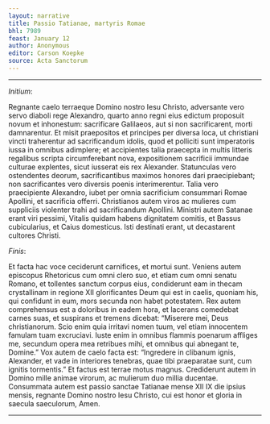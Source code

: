 ```yaml
---
layout: narrative
title: Passio Tatianae, martyris Romae
bhl: 7989
feast: January 12
author: Anonymous
editor: Carson Koepke
source: Acta Sanctorum
---
```


---

*Initium*:

Regnante caelo terraeque Domino nostro Iesu Christo, adversante vero servo diaboli rege Alexandro, quarto anno regni eius edictum proposuit novum et inhonestum: sacrificare Galilaeos, aut si non sacrificarent, morti damnarentur. Et misit praepositos et principes per diversa loca, ut christiani vincti traherentur ad sacrificandum idolis, quod et polliciti sunt imperatoris iussa in omnibus adimplere; et accipientes talia praecepta in multis litteris regalibus scripta circumferebant nova, expositionem sacrificii immundae culturae explentes, sicut iusserat eis rex Alexander. Statunculas vero ostendentes deorum, sacrificantibus maximos honores dari praecipiebant; non sacrificantes vero diversis poenis interimerentur. Talia vero praecipiente Alexandro, iubet per omnia sacrificium consummari Romae Apollini, et sacrificia offerri. Christianos autem viros ac mulieres cum suppliciis violenter trahi ad sacrificandum Apollini. Ministri autem Satanae erant viri pessimi, Vitalis quidam habens dignitatem comitis, et Bassus cubicularius, et Caius domesticus. Isti destinati erant, ut decastarent cultores Christi.

*Finis*:

Et facta hac voce ceciderunt carnifices, et mortui sunt. Veniens autem episcopus Rhetoricus cum omni clero suo, et etiam cum omni senatu Romano, et tollentes sanctum corpus eius, condiderunt eam in thecam crystallinam in regione XII glorificantes Deum qui est in caelis, quoniam his, qui confidunt in eum, mors secunda non habet potestatem. Rex autem comprehensus est a doloribus in eadem hora, et lacerans comedebat carnes suas, et suspirans et tremens dicebat: “Miserere mei, Deus christianorum. Scio enim quia irritavi nomen tuum, vel etiam innocentem famulam tuam excruciavi. Iuste enim in omnibus flammis poenarum affliges me, secundum opera mea retribues mihi, et omnibus qui abnegant te, Domine.” Vox autem de caelo facta est: “Ingredere in clibanum ignis, Alexander, et vade in interiores tenebras, quae tibi praeparatae sunt, cum ignitis tormentis.” Et factus est terrae motus magnus. Crediderunt autem in Domino mille animae virorum, ac mulierum duo millia ducentae. Consummata autem est passio sanctae Tatianae mense XII IX die ipsius mensis, regnante Domino nostro Iesu Christo, cui est honor et gloria in saecula saeculorum, Amen.

---
